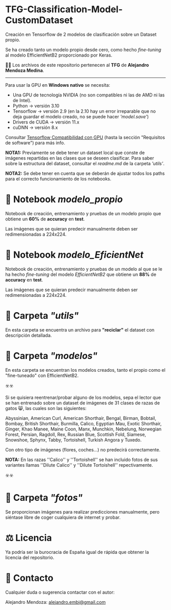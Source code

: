 # TFG-Classification-Model-CustomDataset

Creación en Tensorflow de 2 modelos de clasificación sobre un Dataset propio. 

Se ha creado tanto un modelo propio desde cero, como hecho _fine-tuning_ al modelo EfficientNetB2 proporcionado por Keras.

🙋‍♂️ Los archivos de este repositorio pertenecen al **TFG** de **Alejandro Mendoza Medina**.

----------------------

Para usar la GPU en **Windows nativo** se necesita:

- Una GPU de tecnología NVIDIA (no son compatibles ni las de AMD ni las de Intel).
- Python -> versión 3.10
- Tensorflow -> versión 2.9 (en la 2.10 hay un error irreparable que no deja guardar el modelo creado, no se puede hacer *'model.save'*)
- Drivers de CUDA -> versión 11.x
- cuDNN -> versión 8.x

Consultar [Tensorflow Compatibilidad con GPU](https://www.tensorflow.org/install/gpu?hl=es-419) (hasta la sección "Requisitos de software") para más info.

**NOTA1:** Previamente se debe tener un dataset local que conste de imágenes repartidas en las clases que se deseen clasificar. Para saber sobre la estructura del dataset, consultar el _readme.md_ de la carpeta _'utils'_.

**NOTA2:** Se debe tener en cuenta que se deberán de ajustar todos los paths para el correcto funcionamiento de los notebooks.

# 📓 Notebook *modelo_propio*

Notebook de creación, entrenamiento y pruebas de un modelo propio que obtiene un **60%** de **accuracy** en **test**.

Las imágenes que se quieran predecir manualmente deben ser redimensionadas a 224x224.

# 📓 Notebook *modelo_EficientNet*

Notebook de creación, entrenamiento y pruebas de un modelo al que se le ha hecho _fine-tuning_ del modelo *EfficientNetB2* que obtiene un **88%** de **accuracy** en **test**.

Las imágenes que se quieran predecir manualmente deben ser redimensionadas a 224x224.

# 📂 Carpeta *"utils"*
En esta carpeta se encuentra un archivo para **"reciclar"** el dataset con descripción detallada.

# 📂 Carpeta *"modelos"*

En esta carpeta se encuentran los modelos creados, tanto el propio como el "fine-tuneado" con EfficientNetB2.

☣️☣️

Si se quisiera reentrenar/probar alguno de los modelos, sepa el lector que se han entrenado sobre un dataset de imágenes de 31 clases de razas de gatos 😸, las cuales son las siguientes: 

Abyssinian, American Curl, American Shorthair, Bengal, Birman, Bobtail, Bombay, British Shorthair, Burmilla, Calico, Egyptian Mau, Exotic Shorthair, Ginger, Khao Manee, Maine Coon, Manx, Munchkin, Nebelung, Norwegian Forest, Persian, Ragdoll, Rex, Russian Blue, Scottish Fold, Siamese, Snowshoe, Sphynx, Tabby, Tortoishell, Turkish Angora y Tuxedo.

Con otro tipo de imágenes (flores, coches...) no predecirá correctamente.

**NOTA:** En las razas ''Calico'' y ''Tortoishell'' se han incluido fotos de sus variantes llamas ''Dilute Calico'' y ''Dilute Tortoishell'' repectivamente.

☣️☣️

# 📂 Carpeta *"fotos"*

Se proporcionan imágenes para realizar predicciones manualmente, pero siéntase libre de coger cualquiera de internet y probar.

# ⚖️ Licencia 
Ya podría ser la burocracia de España igual de rápida que obtener la licencia del repositorio. 

# 👤 Contacto

Cualquier duda o sugerencia contactar con el autor:

Alejandro Mendoza: alejandro.embi@gmail.com
